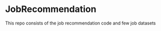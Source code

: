# JobRecommendation      
This repo consists of the job recommendation code and few job datasets
 

